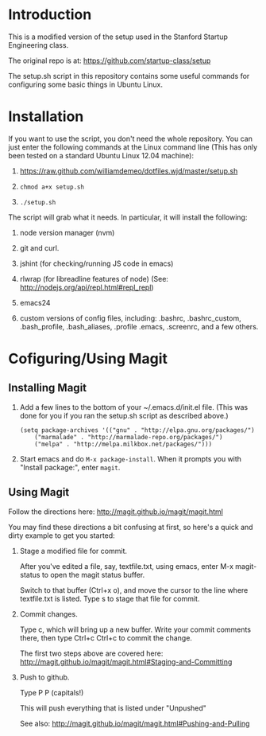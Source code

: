 Introduction
============

This is a modified version of the setup used in the Stanford
Startup Engineering class.

The original repo is at: https://github.com/startup-class/setup

The setup.sh script in this repository contains some useful
commands for configuring some basic things in Ubuntu Linux.

Installation
============

If you want to use the script, you don't need the whole repository.
You can just enter the following commands at the Linux command line 
(This has only been tested on a standard Ubuntu Linux 12.04 machine):

1.  https://raw.github.com/williamdemeo/dotfiles.wjd/master/setup.sh

2.  `chmod a+x setup.sh`

3.  `./setup.sh`

The script will grab what it needs.  In particular, it will
install the following:

1.  node version manager (nvm)	

2.  git and curl.

3.  jshint (for checking/running JS code in emacs)

4.  rlwrap (for libreadline features of node)
    (See: http://nodejs.org/api/repl.html#repl_repl)

5.  emacs24

6.  custom versions of config files, including:
    .bashrc, .bashrc_custom, .bash_profile, .bash_aliases, .profile
    .emacs, .screenrc, and a few others.


Cofiguring/Using Magit
======================

Installing Magit
----------------

1.  Add a few lines to the bottom of your ~/.emacs.d/init.el file.
    (This was done for you if you ran the setup.sh script as described above.)

        (setq package-archives '(("gnu" . "http://elpa.gnu.org/packages/")
            ("marmalade" . "http://marmalade-repo.org/packages/")
            ("melpa" . "http://melpa.milkbox.net/packages/")))

2.  Start emacs and do `M-x package-install`.
    When it prompts you with "Install package:", enter `magit`.

Using Magit
-----------

Follow the directions here: http://magit.github.io/magit/magit.html

You may find these directions a bit confusing at first, so here's a 
quick and dirty example to get you started:

1.  Stage a modified file for commit.

    After you've edited a file, say, textfile.txt, using emacs, enter M-x
    magit-status to open the magit status buffer.

    Switch to that buffer (Ctrl+x o), and move the cursor to the line
    where textfile.txt is listed.  Type s to stage that file for commit.

2.  Commit changes.

    Type c, which will bring up a new buffer. Write your commit comments
    there, then type Ctrl+c Ctrl+c to commit the change.

    The first two steps above are covered here: http://magit.github.io/magit/magit.html#Staging-and-Committing

3.  Push to github.

    Type  P P  (capitals!)

    This will push everything that is listed under "Unpushed"

    See also: http://magit.github.io/magit/magit.html#Pushing-and-Pulling

